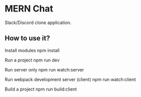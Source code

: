 # MERN Chat
Slack/Discord clone application.

## How to use it?
Install modules
npm install

Run a project
npm run dev

Run server only
npm run watch:server

Run webpack development server (client)
npm run watch:client

Build a project
npm run build:client
